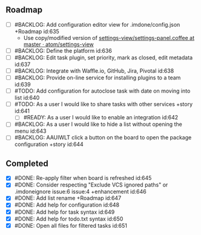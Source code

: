 Roadmap
----
- [ ] #BACKLOG: Add configuration editor view for .imdone/config.json +Roadmap id:635
  - Use copy/modified version of [settings-view/settings-panel.coffee at master · atom/settings-view](https://github.com/atom/settings-view/blob/master/lib/settings-panel.coffee)
- [ ] #BACKLOG: Define the platform id:636
- [ ] #BACKLOG: Edit task plugin, set priority, mark as closed, edit metadata id:637
- [ ] #BACKLOG: Integrate with Waffle.io, GitHub, Jira, Pivotal id:638
- [ ] #BACKLOG: Provide on-line service for installing plugins to a team id:639
- [ ] #TODO: Add configuration for autoclose task with date on moving into list id:640
- [ ] #TODO: As a user I would like to share tasks with other services +story id:641
  - [ ] #READY: As a user I would like to enable an integration id:642
- [ ] #BACKLOG: As a user I would like to hide a list without opening the menu id:643
- [ ] #BACKLOG: AAUIWLT click a button on the board to open the package configuration +story id:644

Completed
----
- [x] #DONE: Re-apply filter when board is refreshed id:645
- [x] #DONE: Consider respecting "Exclude VCS ignored paths" or .imdoneignore issue:6 issue:4 +enhancement id:646
- [x] #DONE: Add list rename +Roadmap id:647
- [x] #DONE: Add help for configuration id:648
- [x] #DONE: Add help for task syntax id:649
- [x] #DONE: Add help for todo.txt syntax id:650
- [x] #DONE: Open all files for filtered tasks id:651
